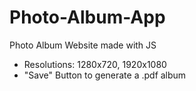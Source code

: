 # Photo-Album-App
Photo Album Website made with JS

* Resolutions: 1280x720, 1920x1080
* "Save" Button to generate a .pdf album
